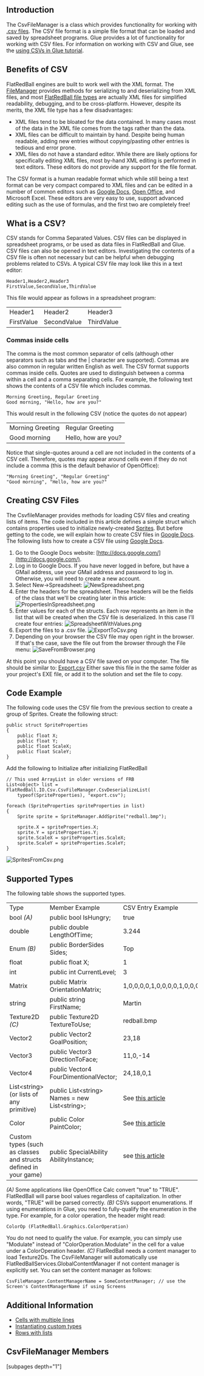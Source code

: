 ## Introduction

The CsvFileManager is a class which provides functionality for working with [.csv files](http://en.wikipedia.org/wiki/Comma-separated_values). The CSV file format is a simple file format that can be loaded and saved by spreadsheet programs. Glue provides a lot of functionality for working with CSV files. For information on working with CSV and Glue, see the [using CSVs in Glue tutorial](/frb/docs/index.php?title=Glue:Tutorials:Using_CSVs "Glue:Tutorials:Using CSVs").

## Benefits of CSV

FlatRedBall engines are built to work well with the XML format. The [FileManager](/frb/docs/index.php?title=FlatRedBall.IO.FileManager "FlatRedBall.IO.FileManager") provides methods for serializing to and deserializing from XML files, and most [FlatRedBall file types](/frb/docs/index.php?title=FlatRedBall_File_Types "FlatRedBall File Types") are actually XML files for simplified readability, debugging, and to be cross-platform. However, despite its merits, the XML file type has a few disadvantages:

-   XML files tend to be bloated for the data contained. In many cases most of the data in the XML file comes from the tags rather than the data.
-   XML files can be difficult to maintain by hand. Despite being human readable, adding new entries without copying/pasting other entries is tedious and error prone.
-   XML files do not have a standard editor. While there are likely options for specifically editing XML files, most by-hand XML editing is performed in text editors. These editors do not provide any support for the file format.

The CSV format is a human readable format which while still being a text format can be very compact compared to XML files and can be edited in a number of common editors such as [Google Docs](http://docs.google.com/), [Open Office](http://www.openoffice.org/), and Microsoft Excel. These editors are very easy to use, support advanced editing such as the use of formulas, and the first two are completely free!

## What is a CSV?

CSV stands for Comma Separated Values. CSV files can be displayed in spreadsheet programs, or be used as data files in FlatRedBall and Glue. CSV files can also be opened in text editors. Investigating the contents of a CSV file is often not necessary but can be helpful when debugging problems related to CSVs. A typical CSV file may look like this in a text editor:

    Header1,Header2,Header3
    FirstValue,SecondValue,ThirdValue

This file would appear as follows in a spreadsheet program:

|            |             |            |
|------------|-------------|------------|
| Header1    | Header2     | Header3    |
| FirstValue | SecondValue | ThirdValue |

### Commas inside cells

The comma is the most common separator of cells (although other separators such as tabs and the \| character are supported). Commas are also common in regular written English as well. The CSV format supports commas inside cells. Quotes are used to distinguish between a comma within a cell and a comma separating cells. For example, the following text shows the contents of a CSV file which includes commas.

    Morning Greeting, Regular Greeting
    Good morning, "Hello, how are you?"

This would result in the following CSV (notice the quotes do not appear)

|                  |                     |
|------------------|---------------------|
| Morning Greeting | Regular Greeting    |
| Good morning     | Hello, how are you? |

Notice that single-quotes around a cell are not included in the contents of a CSV cell. Therefore, quotes may appear around cells even if they do not include a comma (this is the default behavior of OpenOffice):

    "Morning Greeting", "Regular Greeting"
    "Good morning", "Hello, how are you?"

## Creating CSV Files

The CsvfileManager provides methods for loading CSV files and creating lists of items. The code included in this article defines a simple struct which contains properties used to initialize newly-created [Sprites](/frb/docs/index.php?title=FlatRedBall.Sprite "FlatRedBall.Sprite"). But before getting to the code, we will explain how to create CSV files in [Google Docs](http://docs.google.com/). The following lists how to create a CSV file using [Google Docs](http://docs.google.com/).

1.  Go to the Google Docs website: [http://docs.google.com/](http://docs.google.com/).
2.  Log in to Google Docs. If you have never logged in before, but have a GMail address, use your GMail address and password to log in. Otherwise, you will need to create a new account.
3.  Select New-\>Spreadsheet: ![NewSpreadsheet.png](/media/migrated_media-NewSpreadsheet.png)
4.  Enter the headers for the spreadsheet. These headers will be the fields of the class that we'll be creating later in this article: ![PropertiesInSpreadsheet.png](/media/migrated_media-PropertiesInSpreadsheet.png)
5.  Enter values for each of the structs. Each row represents an item in the list that will be created when the CSV file is deserialized. In this case I'll create four entries: ![SpreadsheetWithValues.png](/media/migrated_media-SpreadsheetWithValues.png)
6.  Export the files to a .csv file. ![ExportToCsv.png](/media/migrated_media-ExportToCsv.png)
7.  Depending on your browser the CSV file may open right in the browser. If that's the case, save the file out from the browser through the File menu: ![SaveFromBrowser.png](/media/migrated_media-SaveFromBrowser.png)

At this point you should have a CSV file saved on your computer. The file should be similar to: [Export.csv](/frb/docs/images/3/38/Export.csv "Export.csv") Either save this file in the the same folder as your project's EXE file, or add it to the solution and set the file to copy.

## Code Example

The following code uses the CSV file from the previous section to create a group of Sprites. Create the following struct:

    public struct SpriteProperties
    {
        public float X;
        public float Y;
        public float ScaleX;
        public float ScaleY;
    }

Add the following to Initialize after initializing FlatRedBall

    // This used ArrayList in older versions of FRB
    List<object> list = FlatRedBall.IO.Csv.CsvFileManager.CsvDeserializeList(
        typeof(SpriteProperties), "export.csv");

    foreach (SpriteProperties spriteProperties in list)
    {
        Sprite sprite = SpriteManager.AddSprite("redball.bmp");

        sprite.X = spriteProperties.X;
        sprite.Y = spriteProperties.Y;
        sprite.ScaleX = spriteProperties.ScaleX;
        sprite.ScaleY = spriteProperties.ScaleY;
    }

![SpritesFromCsv.png](/media/migrated_media-SpritesFromCsv.png)

## Supported Types

The following table shows the supported types.

|                                                                 |                                                   |                                                                                                                                                                           |
|-----------------------------------------------------------------|---------------------------------------------------|---------------------------------------------------------------------------------------------------------------------------------------------------------------------------|
| Type                                                            | Member Example                                    | CSV Entry Example                                                                                                                                                         |
| bool *(A)*                                                      | public bool IsHungry;                             | true                                                                                                                                                                      |
| double                                                          | public double LengthOfTime;                       | 3.244                                                                                                                                                                     |
| Enum *(B)*                                                      | public BorderSides Sides;                         | Top                                                                                                                                                                       |
| float                                                           | public float X;                                   | 1                                                                                                                                                                         |
| int                                                             | public int CurrentLevel;                          | 3                                                                                                                                                                         |
| Matrix                                                          | public Matrix OrientationMatrix;                  | 1,0,0,0,0,1,0,0,0,0,1,0,0,0,0,1                                                                                                                                           |
| string                                                          | public string FirstName;                          | Martin                                                                                                                                                                    |
| Texture2D *(C)*                                                 | public Texture2D TextureToUse;                    | redball.bmp                                                                                                                                                               |
| Vector2                                                         | public Vector2 GoalPosition;                      | 23,18                                                                                                                                                                     |
| Vector3                                                         | public Vector3 DirectionToFace;                   | 11,0,-14                                                                                                                                                                  |
| Vector4                                                         | public Vector4 FourDimentionalVector;             | 24,18,0,1                                                                                                                                                                 |
| List\<string\> (or lists of any primitive)                      | public List\<string\> Names = new List\<string\>; | See [this article](/frb/docs/index.php?title=FlatRedBall.IO.Csv.CsvFileManager:Rows_with_Lists "FlatRedBall.IO.Csv.CsvFileManager:Rows with Lists")                       |
| Color                                                           | public Color PaintColor;                          | See [this article](/frb/docs/index.php?title=FlatRedBall.IO.Csv.CsvFileManager:Color "FlatRedBall.IO.Csv.CsvFileManager:Color")                                           |
| Custom types (such as classes and structs defined in your game) | public SpecialAbility AbilityInstance;            | see [this article](/frb/docs/index.php?title=FlatRedBall.IO.Csv.CsvFileManager:Instantiating_custom_types "FlatRedBall.IO.Csv.CsvFileManager:Instantiating custom types") |

*(A)* Some applications like OpenOffice Calc convert "true" to "TRUE". FlatRedBall will parse bool values regardless of capitalization. In other words, "TRUE" will be parsed correctly. *(B)* CSVs support enumerations. If using enumerations in Glue, you need to fully-qualify the enumeration in the type. For example, for a color operation, the header might read:

    ColorOp (FlatRedBall.Graphics.ColorOperation)

You do not need to qualify the value. For example, you can simply use "Modulate" instead of "ColorOperation.Modulate" in the cell for a value under a ColorOperation header. *(C)* FlatRedBall needs a content manager to load Texture2Ds. The CsvFileManager will automatically use FlatRedBallServices.GlobalContentManager if not content manager is explicitly set. You can set the content manager as follows:

    CsvFileManager.ContentManagerName = SomeContentManager; // use the Screen's ContentManagerName if using Screens

## Additional Information

-   [Cells with multiple lines](/frb/docs/index.php?title=FlatRedBall.IO.Csv.CsvFileManager:Cells_with_multiple_lines "FlatRedBall.IO.Csv.CsvFileManager:Cells with multiple lines")
-   [Instantiating custom types](/frb/docs/index.php?title=FlatRedBall.IO.Csv.CsvFileManager:Instantiating_custom_types "FlatRedBall.IO.Csv.CsvFileManager:Instantiating custom types")
-   [Rows with lists](/frb/docs/index.php?title=FlatRedBall.IO.Csv.CsvFileManager:Rows_with_Lists "FlatRedBall.IO.Csv.CsvFileManager:Rows with Lists")

## CsvFileManager Members

\[subpages depth="1"\]

